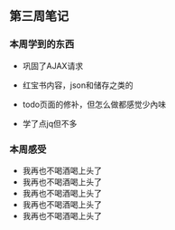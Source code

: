 ## 第三周笔记

### 本周学到的东西

- 巩固了AJAX请求

- 红宝书内容，json和储存之类的
- todo页面的修补，但怎么做都感觉少內味
- 学了点jq但不多

### 本周感受

- 我再也不喝酒喝上头了
- 我再也不喝酒喝上头了
- 我再也不喝酒喝上头了
- 我再也不喝酒喝上头了
- 我再也不喝酒喝上头了

